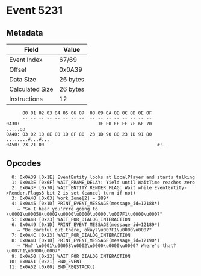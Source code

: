 # Event 5231

## Metadata

| Field           | Value    |
|-----------------|----------|
| Event Index     | 67/69    |
| Offset          | 0x0A39   |
| Data Size       | 26 bytes |
| Calculated Size | 26 bytes |
| Instructions    | 12       |

```
      00 01 02 03 04 05 06 07  08 09 0A 0B 0C 0D 0E 0F
      -- -- -- -- -- -- -- --  -- -- -- -- -- -- -- --
0A30:                             1E F0 FF FF 7F 6F 70           .....op
0A40: 03 02 10 8E 80 1D 8F 80  23 1D 90 80 23 1D 91 80  ........#...#...
0A50: 23 21 00                                          #!.             
```

## Opcodes

```
  0: 0x0A39 [0x1E] EventEntity looks at LocalPlayer and starts talking
  1: 0x0A3E [0x6F] WAIT_FRAME_DELAY: Yield until WaitTime reaches zero
  2: 0x0A3F [0x70] WAIT_ENTITY_RENDER_FLAG: Wait while EventEntity->Render.Flags3 bit 2 is set (cancel turn if not)
  3: 0x0A40 [0x03] Work_Zone[2] = 289*
  4: 0x0A45 [0x1D] PRINT_EVENT_MESSAGE(message_id=12188*)
    → "So I hear you'rrre going to \u0001\u00058\u0002\u0000\u0000\u0000.\u007F1\u0000\u0007"
  5: 0x0A48 [0x23] WAIT_FOR_DIALOG_INTERACTION
  6: 0x0A49 [0x1D] PRINT_EVENT_MESSAGE(message_id=12189*)
    → "Be careful out there, okay?\u007F1\u0000\u0007"
  7: 0x0A4C [0x23] WAIT_FOR_DIALOG_INTERACTION
  8: 0x0A4D [0x1D] PRINT_EVENT_MESSAGE(message_id=12190*)
    → "Hm? \u0001\u00058\u0002\u0000\u0000\u0000? Where's that?\u007F1\u0000\u0007"
  9: 0x0A50 [0x23] WAIT_FOR_DIALOG_INTERACTION
 10: 0x0A51 [0x21] END_EVENT
 11: 0x0A52 [0x00] END_REQSTACK()
```
